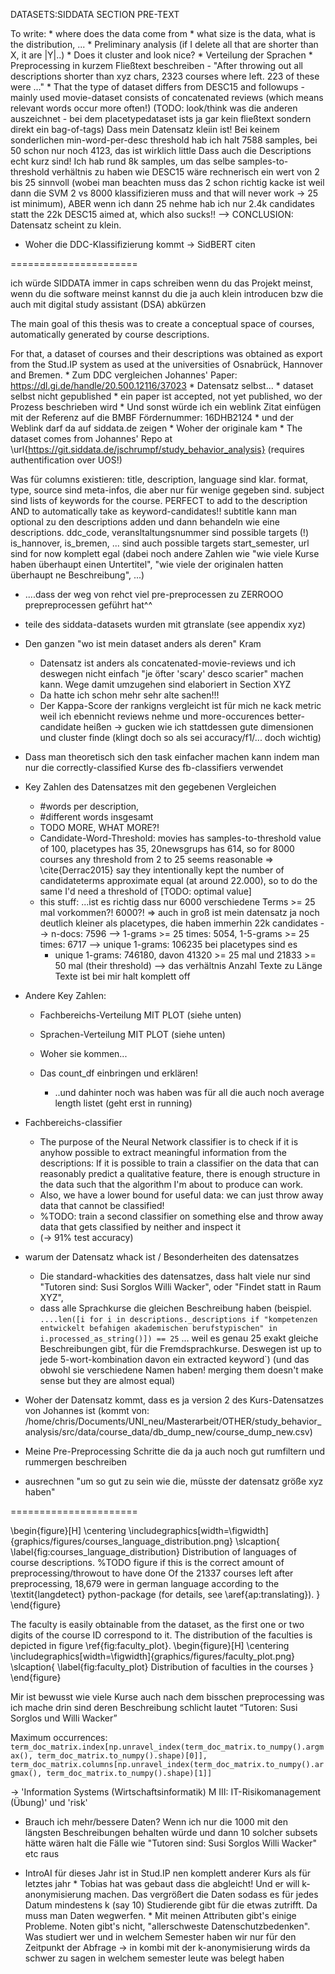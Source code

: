 DATASETS:SIDDATA SECTION PRE-TEXT

To write:
	* where does the data come from
	* what size is the data, what is the distribution, ...
	* Preliminary analysis (if I delete all that are shorter than X, it are |Y|..)
	* Does it cluster and look nice?
	* Verteilung der Sprachen
	* Preprocessing in kurzem Fließtext beschreiben - "After throwing out all descriptions shorter than xyz chars, 2323 courses where left. 223 of these were ..."
	* That the type of dataset differs from DESC15 and followups - mainly used movie-dataset consists of concatenated reviews (which means relevant words occur more often!) 
	    (TODO: look/think was die anderen auszeichnet - bei dem placetypedataset ists ja gar kein fließtext sondern direkt ein bag-of-tags)
	Dass mein Datensatz kleiin ist! Bei keinem sonderlichen min-word-per-desc threshold hab ich halt 7588 samples, bei 50 schon nur noch 4123, das ist wirklich little
	Dass auch die Descriptions echt kurz sind! Ich hab rund 8k samples, um das selbe samples-to-threshold verhältnis zu haben wie DESC15 wäre rechnerisch ein wert von 2 bis 25 sinnvoll (wobei man beachten muss das 2 schon richtig kacke ist weil dann die SVM 2 vs 8000 klassifizieren muss and that will never work -> 25 ist minimum), ABER wenn ich dann 25 nehme hab ich nur 2.4k candidates statt the 22k DESC15 aimed at, which also sucks!! --> CONCLUSION: Datensatz scheint zu klein.

* Woher die DDC-Klassifizierung kommt -> SidBERT citen

======================

ich würde SIDDATA immer in caps schreiben wenn du das Projekt meinst, wenn du die software meinst kannst du die ja auch klein introducen bzw die auch mit digital study assistant (DSA) abkürzen

The main goal of this thesis was to create a conceptual space of courses, automatically generated by course descriptions.

For that, a dataset of courses and their descriptions was obtained as export from the Stud.IP system as used at the universities of Osnabrück, Hannover and Bremen.
	* Zum DDC vergleichen Johannes' Paper: https://dl.gi.de/handle/20.500.12116/37023
	* Datensatz selbst...
		* dataset selbst nicht gepublished
		* ein paper ist accepted, not yet published, wo der Prozess beschrieben wird
		* Und sonst würde ich ein weblink Zitat einfügen mit der Referenz auf die BMBF Fördernummer: 16DHB2124
		* und der Weblink darf da auf siddata.de zeigen
		* Woher der originale kam
		* The dataset comes from Johannes' Repo at \url{https://git.siddata.de/jschrumpf/study_behavior_analysis} (requires authentification over UOS!)

Was für columns existieren:
    title, description, language sind klar.
    format, type, source sind meta-infos, die aber nur für wenige gegeben sind.
    subject sind lists of keywords for the course. PERFECT to add to the description AND to automatically take as keyword-candidates!!
    subtitle kann man optional zu den descriptions adden und dann behandeln wie eine descriptions.
    ddc_code, veransltaltungsnummer sind possible targets (!)
    is_hannover, is_bremen, ... sind auch possible targets
    start_semester, url sind for now  komplett egal
    (dabei noch andere Zahlen wie "wie viele Kurse haben überhaupt einen Untertitel", "wie viele der originalen hatten überhaupt ne Beschreibung", ...)

* ....dass der weg von rehct viel pre-preprocessen zu ZERROOO prepreprocessen geführt hat^^

* teile des siddata-datasets wurden mit gtranslate (see appendix xyz)

* Den ganzen "wo ist mein dataset anders als deren" Kram
	* Datensatz ist anders als concatenated-movie-reviews und ich deswegen nicht einfach "je öfter 'scary' desco scarier" machen kann. Wege damit umzugehen sind elaboriert in Section XYZ
	* Da hatte ich schon mehr sehr alte sachen!!!
	* Der Kappa-Score der rankigns vergleicht ist für mich ne kack metric weil ich ebennicht reviews nehme und more-occurences better-candidate heißen -> gucken wie ich stattdessen gute dimensionen und cluster finde (klingt doch so als sei accuracy/f1/... doch wichtig)

* Dass man theoretisch sich den task einfacher machen kann indem man nur die correctly-classified Kurse des fb-classifiers verwendet

* Key Zahlen des Datensatzes mit den gegebenen Vergleichen
	* #words per description,
	* #different words insgesamt
	* TODO MORE, WHAT MORE?!
	* Candidate-Word-Threshold: movies has samples-to-threshold value of 100, placetypes has 35, 20newsgrups has 614, so for 8000 courses any threshold from 2 to 25 seems reasonable => \cite{Derrac2015} say they intentionally kept the number of candidateterms approximate equal (at around 22.000), so to do the same I'd need a threshold of [TODO: optimal value]
	* this stuff: 
		...ist es richtig dass nur 6000 verschiedene Terms >= 25 mal vorkommen?! 6000?!
		=> auch in groß ist mein datensatz ja noch deutlich kleiner als placetypes, die haben immerhin 22k candidates
		--> n-docs: 7596
		--> 1-grams >= 25 times: 5054, 1-5-grams >= 25 times: 6717
		--> unique 1-grams: 106235
		bei placetypes sind es 
		* unique 1-grams: 746180, davon 41320 >= 25 mal und 21833 >= 50 mal (their threshold)
		--> das verhältnis Anzahl Texte zu Länge Texte ist bei mir halt komplett off 


* Andere Key Zahlen: 
	* Fachbereichs-Verteilung MIT PLOT (siehe unten)
	* Sprachen-Verteilung MIT PLOT (siehe unten)

	* Woher sie kommen... 
	* Das count_df einbringen und erklären!
		* ..und dahinter noch was haben was für all die auch noch average length listet (geht erst in running)



* Fachbereichs-classifier
	* The purpose of the Neural Network classifier is to check if it is anyhow possible to extract meaningful information from the descriptions: If it is possible to train a classifier on the data that can reasonably predict a qualitative feature, there is enough structure in the data such that the algorithm I'm about to produce can work.
	* Also, we have a lower bound for useful data: we can just throw away data that cannot be classified!
	* %TODO: train a second classifier on something else and throw away data that gets classified by neither and inspect it
	* (-> 91\% test accuracy)


* warum der Datensatz whack ist / Besonderheiten des datensatzes
	* Die standard-whackities des datensatzes, dass halt viele nur sind "Tutoren sind: Susi Sorglos Willi Wacker", oder "Findet statt in Raum XYZ", 
	* dass alle Sprachkurse die gleichen Beschreibung haben (beispiel. `....len([i for i in descriptions._descriptions if "kompetenzen entwickelt befahigen akademischen berufstypischen" in i.processed_as_string()]) == 25`  ... weil es genau 25 exakt gleiche Beschreibungen gibt, für die Fremdsprachkurse. Deswegen ist up to jede 5-wort-kombination davon ein extracted keyword`) (und das obwohl sie verschiedene Namen haben! merging them doesn't make sense but they are almost equal)


* Woher der Datensatz kommt, dass es ja version 2 des Kurs-Datensatzes von Johannes ist (kommt von: /home/chris/Documents/UNI_neu/Masterarbeit/OTHER/study_behavior_analysis/src/data/course_data/db_dump_new/course_dump_new.csv)

* Meine Pre-Preprocessing Schritte die da ja auch noch gut rumfiltern und rummergen beschreiben

* ausrechnen "um so gut zu sein wie die, müsste der datensatz größe xyz haben"


======================



\begin{figure}[H]
	\centering
	\includegraphics[width=\figwidth]{graphics/figures/courses_language_distribution.png}
	\slcaption{
		\label{fig:courses_language_distribution}
		Distribution of languages of course descriptions.
		%TODO figure if this is the correct amount of preprocessing/throwout to have done
		Of the 21337 courses left after preprocessing, 18,679 were in german language according to the \textit{langdetect} python-package (for details, see \aref{ap:translating}).
		}
\end{figure}


The faculty is easily obtainable from the dataset, as the first one or two digits of the course ID correspond to it. The distribution of the faculties is depicted in figure \ref{fig:faculty_plot}.
\begin{figure}[H]
	\centering
	\includegraphics[width=\figwidth]{graphics/figures/faculty_plot.png}
	\slcaption{
		\label{fig:faculty_plot}
		Distribution of faculties in the courses
		}
\end{figure}


Mir ist bewusst wie viele Kurse auch nach dem bisschen preprocessing was ich mache drin sind deren Beschreibung schlicht lautet “Tutoren: Susi Sorglos und Willi Wacker”


Maximum occurrences:
`term_doc_matrix.index[np.unravel_index(term_doc_matrix.to_numpy().argmax(), term_doc_matrix.to_numpy().shape)[0]], term_doc_matrix.columns[np.unravel_index(term_doc_matrix.to_numpy().argmax(), term_doc_matrix.to_numpy().shape)[1]]`

→ 'Information Systems (Wirtschaftsinformatik) M III: IT-Risikomanagement (Übung)' und 'risk'



* Brauch ich mehr/bessere Daten? Wenn ich nur die 1000 mit den längsten Beschreibungen behalten würde und dann 10 solcher subsets hätte wären halt die Fälle wie "Tutoren sind: Susi Sorglos Willi Wacker" etc raus

* IntroAI für dieses Jahr ist in Stud.IP nen komplett anderer Kurs als für letztes jahr 
		* Tobias hat was gebaut dass die abgleicht! Und er will k-anonymisierung machen. Das vergrößert die Daten sodass es für jedes Datum mindestens k (say 10) Studierende gibt für die etwas zutrifft. Da muss man Daten wegwerfen.
		* Mit meinen Attributen gibt's einige Probleme. Noten gibt's nicht, "allerschweste Datenschutzbedenken". Was studiert wer und in welchem Semester haben wir nur für den Zeitpunkt der Abfrage -> in kombi mit der k-anonymisierung wirds da schwer zu sagen in welchem semester leute was belegt haben